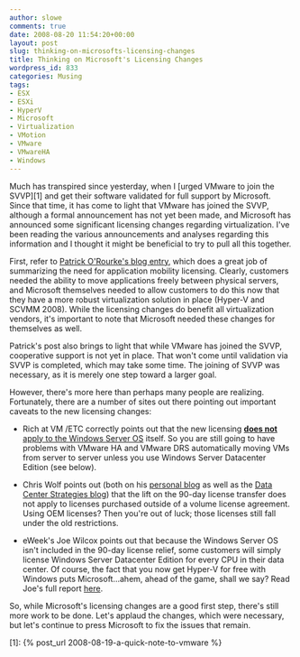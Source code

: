 ```yaml
---
author: slowe
comments: true
date: 2008-08-20 11:54:20+00:00
layout: post
slug: thinking-on-microsofts-licensing-changes
title: Thinking on Microsoft's Licensing Changes
wordpress_id: 833
categories: Musing
tags:
- ESX
- ESXi
- HyperV
- Microsoft
- Virtualization
- VMotion
- VMware
- VMwareHA
- Windows
---
```


Much has transpired since yesterday, when I [urged VMware to join the SVVP][1] and get their software validated for full support by Microsoft. Since that time, it has come to light that VMware has joined the SVVP, although a formal announcement has not yet been made, and Microsoft has announced some significant licensing changes regarding virtualization. I've been reading the various announcements and analyses regarding this information and I thought it might be beneficial to try to pull all this together.

First, refer to [Patrick O'Rourke's blog entry](http://blogs.technet.com/virtualization/archive/2008/08/19/Thoughts-on-today_2700_s-virtualization-licensing-and-support-news.aspx), which does a great job of summarizing the need for application mobility licensing. Clearly, customers needed the ability to move applications freely between physical servers, and Microsoft themselves needed to allow customers to do this now that they have a more robust virtualization solution in place (Hyper-V and SCVMM 2008). While the licensing changes do benefit all virtualization vendors, it's important to note that Microsoft needed these changes for themselves as well.

Patrick's post also brings to light that while VMware has joined the SVVP, cooperative support is not yet in place. That won't come until validation via SVVP is completed, which may take some time. The joining of SVVP was necessary, as it is merely one step toward a larger goal.

However, there's more here than perhaps many people are realizing. Fortunately, there are a number of sites out there pointing out important caveats to the new licensing changes:

* Rich at VM /ETC correctly points out that the new licensing [**does not** apply to the Windows Server OS](http://vmetc.com/2008/08/19/new-microsoft-application-mobility-brief-does-not-cover-the-windows-operating-system/) itself. So you are still going to have problems with VMware HA and VMware DRS automatically moving VMs from server to server unless you use Windows Server Datacenter Edition (see below).

* Chris Wolf points out (both on his [personal blog](http://www.chriswolf.com/?p=184) as well as the [Data Center Strategies blog](http://dcsblog.burtongroup.com/data_center_strategies/2008/08/interpreting-mi.html)) that the lift on the 90-day license transfer does not apply to licenses purchased outside of a volume license agreement. Using OEM licenses? Then you're out of luck; those licenses still fall under the old restrictions.

* eWeek's Joe Wilcox points out that because the Windows Server OS isn't included in the 90-day license relief, some customers will simply license Windows Server Datacenter Edition for every CPU in their data center. Of course, the fact that you now get Hyper-V for free with Windows puts Microsoft...ahem, ahead of the game, shall we say? Read Joe's full report [here](http://www.microsoft-watch.com/content/server/microsofts_90_day_sleight_of_hand.html?kc=MWRSS02129TX1K0000535).

So, while Microsoft's licensing changes are a good first step, there's still more work to be done. Let's applaud the changes, which were necessary, but let's continue to press Microsoft to fix the issues that remain.

[1]: {% post_url 2008-08-19-a-quick-note-to-vmware %}

